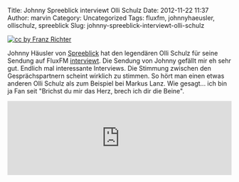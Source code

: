 Title: Johnny Spreeblick interviewt Olli Schulz
Date: 2012-11-22 11:37
Author: marvin
Category: Uncategorized
Tags: fluxfm, johnnyhaeusler, ollischulz, spreeblick
Slug: johnny-spreeblick-interviewt-olli-schulz

[![cc by Franz Richter]({static}/images/980px-Olli_Schulz_0040.jpg)](http://de.wikipedia.org/w/index.php?title=Datei:Olli_Schulz_0040.JPG&filetimestamp=20120819204641)

Johnny Häusler von [Spreeblick](http://www.spreeblick.com/) hat den
legendären Olli Schulz für seine Sendung auf FluxFM
[interviewt](http://www.fluxfm.de/programm/fluxfm-spreeblick-mit-olli-schulz/).
Die Sendung von Johnny gefällt mir eh sehr gut. Endlich mal interessante
Interviews. Die Stimmung zwischen den Gesprächspartnern scheint wirklich
zu stimmen. So hört man einen etwas anderen Olli Schulz als zum Beispiel
bei Markus Lanz. Wie gesagt... ich bin ja Fan seit "Brichst du mir das
Herz, brech ich dir die Beine".

<iframe width="100%" height="166" scrolling="no" frameborder="no" src="http://w.soundcloud.com/player/?url=http%3A%2F%2Fapi.soundcloud.com%2Ftracks%2F68001424&amp;show_artwork=true"></iframe>

